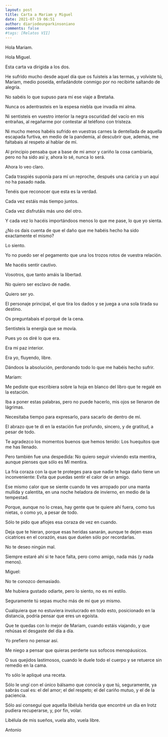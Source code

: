 ```yaml
---
layout: post
title: Carta a Mariam y Miguel
date: 2021-07-19 06:51
author: diariodeunparkinsoniano
comments: false
#tags: [Relatos VII]
---
```


Hola Mariam.

Hola Miguel.

Esta carta va dirigida a los dos.

He sufrido mucho desde aquel día que os fuisteis a las termas, y volviste tú, Mariam, medio poseída, enfadándote conmigo por no recibirte saltando de alegría.

No sabéis lo que supuso para mí ese viaje a Bretaña.

Nunca os adentrasteis en la espesa niebla que invadía mi alma.

Ni sentisteis en vuestro interior la negra oscuridad del vacío en mis entrañas, al regañarme por contestar al teléfono con tristeza.

Ni mucho menos habéis sufrido en vuestras carnes la dentellada de aquella escapada furtiva, en medio de la pandemia, al descubrir que, además, me faltabais al respeto al hablar de mí.

Al principio pensaba que a base de mi amor y cariño la cosa cambiaría, pero no ha sido así y, ahora lo sé, nunca lo será.

Ahora lo veo claro.

Cada traspiés suponía para mí un reproche, después una caricia y un aquí no ha pasado nada.

Tenéis que reconocer que esta es la verdad.

Cada vez estáis más tiempo juntos.

Cada vez disfrutáis más uno del otro.

Y cada vez lo hacéis importándoos menos lo que me pase, lo que yo sienta.

¿No os dais cuenta de que el daño que me habéis hecho ha sido exactamente el mismo?

Lo siento.

Yo no puedo ser el pegamento que una los trozos rotos de vuestra relación.

Me hacéis sentir cautivo.

Vosotros, que tanto amáis la libertad.

No quiero ser esclavo de nadie.

Quiero ser yo.

El personaje principal, el que tira los dados y se juega a una sola tirada su destino.

Os preguntabais el porqué de la cena.

Sentisteis la energía que se movía.

Pues yo os diré lo que era.

Era mi paz interior.

Era yo, fluyendo, libre.

Dándoos la absolución, perdonando todo lo que me habéis hecho sufrir.

Mariam:

Me pediste que escribiera sobre la hoja en blanco del libro que te regalé en la estación.

Iba a poner estas palabras, pero no puede hacerlo, mis ojos se llenaron de lágrimas.

Necesitaba tiempo para expresarlo, para sacarlo de dentro de mí.

El abrazo que te di en la estación fue profundo, sincero, y de gratitud, a pesar de todo.

Te agradezco los momentos buenos que hemos tenido: Los huequitos que me has llenado.

Pero también fue una despedida: No quiero seguir viviendo esta mentira, aunque pienses que sólo es MI mentira.

La fría coraza con la que te proteges para que nadie te haga daño tiene un inconveniente: Evita que puedas sentir el calor de un amigo.

Ese mismo calor que se siente cuando te ves arropado por una manta mullida y calentita, en una noche heladora de invierno, en medio de la tempestad.

Porque, aunque no lo creas, hay gente que te quiere ahí fuera, como tus nietas, o como yo, a pesar de todo.

Sólo te pido que aflojes esa coraza de vez en cuando.

Deja que te hieran, porque esas heridas sanarán, aunque te dejen esas cicatrices en el corazón, esas que duelen sólo por recordarlas.

No te deseo ningún mal.

Siempre estaré ahí si te hace falta, pero como amigo, nada más (y nada menos).

Miguel:

No te conozco demasiado.

Me hubiera gustado odiarte, pero lo siento, no es mi estilo.

Seguramente tú sepas mucho más de mí que yo mismo.

Cualquiera que no estuviera involucrado en todo esto, posicionado en la distancia, podría pensar que eres un egoísta.

Que te quedas con lo mejor de Mariam, cuando estáis viajando, y que rehúsas el desgaste del día a día.

Yo prefiero no pensar así.

Me niego a pensar que quieras perderte sus sofocos menopáusicos.

O sus quejidos lastimosos, cuando le duele todo el cuerpo y se retuerce sin remedio en la cama.

Yo sólo le apliqué una receta.

Sólo le ungí con el único bálsamo que conocía y que tú, seguramente, ya sabrás cual es: el del amor; el del respeto; el del cariño mutuo, y el de la paciencia.

Sólo así conseguí que aquella libélula herida que encontré un día en Irotz pudiera recuperarse, y, por fin, volar.

Libélula de mis sueños, vuela alto, vuela libre.

Antonio

